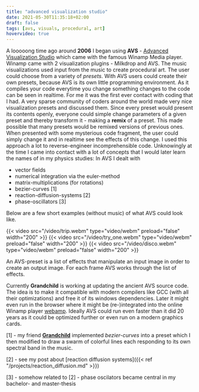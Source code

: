 ```yaml
---
title: "advanced visualization studio"
date: 2021-05-30T11:35:18+02:00
draft: false
tags: [avs, visuals, procedural, art]
hovervideo: true
---
```


A looooong time ago around **2006** I began using **AVS** - [Advanced Visualization Studio](https://en.wikipedia.org/wiki/Advanced_Visualization_Studio) which came with the famous Winamp Media player. Winamp came with 2 visualization plugins - Milkdrop and AVS. The music visualizations used input from the music to create procedural art. The user could choose from a variety of *presets*. With AVS users could create their own presets, because AVS is its own little programming environment. As it compiles your code everytime you change something changes to the code can be seen in realtime. For me it was the first ever contact with coding that I had. A very sparse community of coders around the world made very nice visualization presets and discussed them. Since every preset would present its contents openly, everyone could simple change parameters of a given preset and thereby transform it - making a **remix** of a preset. This made possible that many presets would be remixed versions of previous ones. When presented with some mysterious code fragment, the user could simply change it and in realtime see the effects of this change. I used this approach a lot to reverse-engineer incomprehensible code. Unknowingly at the time I came into contact with a lot of concepts that I would later learn the names of in my physics studies: 
In AVS I dealt with 
- vector fields
- numerical integration via the euler-method
- matrix-multiplications (for rotations)
- bezier-curves [1]
- reaction-diffusion-systems [2]
- phase-oscillators [3]

Below are a few short examples (without music) of what AVS could look like.

{{< video src="/video/trip.webm" type="video/webm" preload="false" width="200" >}}
{{< video src="/video/try_one.webm" type="video/webm" preload="false" width="200" >}}
{{< video src="/video/disco.webm" type="video/webm" preload="false" width="200" >}}

<!-- {{< video src="/video/out.webm" type="video/webm" preload="false" width="600" >}} -->

An AVS-preset is a list of effects that manipulate an input image in order to create an output image. For each frame AVS works through the list of effects.

Currently **Grandchild** is working at updating the ancient AVS source code. The idea is to make it compatible with modern compilers like GCC (with all their optimizations) and free it of its windows dependencies. Later it might even run in the browser where it might be (re-)integrated into the online Winamp player [webamp](https://webamp.org/). Ideally AVS could run even faster than it did 20 years as it could be optimized further or even run on a modern graphics cards. 

[1] - my friend [**Grandchild**](https://github.com/grandchild) implemented *bezier-curves* into a preset which I then modified to draw a swarm of colorful lines each responding to its own spectral band in the music.

[2] - see my post about [reaction diffusion systems]({{< ref "/projects/reaction_diffusion.md" >}})

[3] - somehow related to [2] - phase oscilators became central in my bachelor- and master-thesis 

